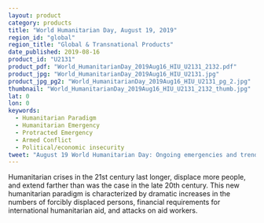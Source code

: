 ```yaml
---
layout: product
category: products
title: "World Humanitarian Day, August 19, 2019"
region_id: "global" 
region_title: "Global & Transnational Products" 
date_published: 2019-08-16
product_id: "U2131"
product_pdf: "World_HumanitarianDay_2019Aug16_HIU_U2131_2132.pdf"
product_jpg: "World_HumanitarianDay_2019Aug16_HIU_U2131.jpg"
product_jpg_pg2: "World_HumanitarianDay_2019Aug16_HIU_U2131_pg_2.jpg"
thumbnail: "World_HumanitarianDay_2019Aug16_HIU_U2131_2132_thumb.jpg"
lat: 0
lon: 0
keywords:
  - Humanitarian Paradigm
  - Humanitarian Emergency
  - Protracted Emergency
  - Armed Conflict
  - Political/economic insecurity
tweet: "August 19 World Humanitarian Day: Ongoing emergencies and trends"
---
```

Humanitarian crises in the 21st century last longer, displace more people, and extend farther than was the case in the late 20th century. This new humanitarian paradigm is characterized by dramatic increases in the numbers of forcibly displaced persons, financial requirements for international humanitarian aid, and attacks on aid workers.
